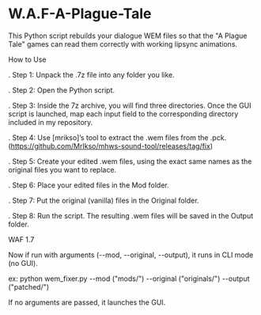 # W.A.F-A-Plague-Tale
This Python script rebuilds your dialogue WEM files so that the "A Plague Tale" games can read them correctly with working lipsync animations.

How to Use

. Step 1: Unpack the .7z file into any folder you like.

. Step 2: Open the Python script.

. Step 3: Inside the 7z archive, you will find three directories. Once the GUI script is launched, map each input field to the corresponding directory included in my repository.

. Step 4: Use [mrikso]’s tool to extract the .wem files from the .pck.
(https://github.com/MrIkso/mhws-sound-tool/releases/tag/fix)

. Step 5: Create your edited .wem files, using the exact same names as the original files you want to replace.

. Step 6: Place your edited files in the Mod folder.

. Step 7: Put the original (vanilla) files in the Original folder.

. Step 8: Run the script. The resulting .wem files will be saved in the Output folder.

WAF 1.7

Now if run with arguments (--mod, --original, --output), it runs in CLI mode (no GUI).

ex: python wem_fixer.py --mod ("mods/") --original ("originals/") --output ("patched/")

If no arguments are passed, it launches the GUI.
